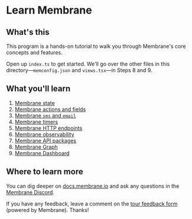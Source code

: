 # Learn Membrane

## What's this

This program is a hands-on tutorial to walk you through Membrane's core concepts and features.

Open up `index.ts` to get started. We'll go over the other files in this directory—`memconfig.json` and `views.tsx`—in Steps 8 and 9.

## What you'll learn

1. [Membrane state](./index.ts#L20)
2. [Membrane actions and fields](./index.ts#L44)
3. [Membrane `sms` and `email`](./index.ts#L79)
4. [Membrane timers](./index.ts#L109)
5. [Membrane HTTP endpoints](./index.ts#L130)
6. [Membrane observability](./index.ts#L157)
7. [Membrane API packages](./index.ts#L171)
8. [Membrane Graph](./index.ts#L199)
9. [Membrane Dashboard](./index.ts#L216)

## Where to learn more

You can dig deeper on [docs.membrane.io](https://docs.membrane.io) and ask any questions in the [Membrane Discord](https://discord.gg/xvAtrWPVmY).

If you have any feedback, leave a comment on the [tour feedback form](https://spare-346-sector-257-manner-983-bet.hook.membrane.io/) (powered by Membrane). Thanks!
